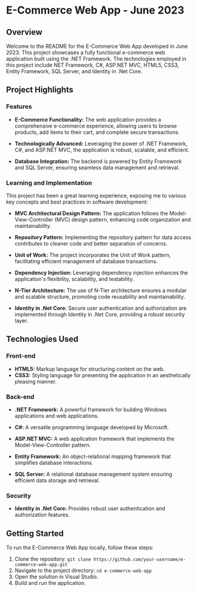 # E-Commerce Web App - June 2023

## Overview

Welcome to the README for the E-Commerce Web App developed in June 2023. This project showcases a fully functional e-commerce web application built using the .NET Framework. The technologies employed in this project include NET Framework, C#, ASP.NET MVC, HTML5, CSS3, Entity Framework, SQL Server, and Identity in .Net Core.

## Project Highlights

### Features

- **E-Commerce Functionality:** The web application provides a comprehensive e-commerce experience, allowing users to browse products, add items to their cart, and complete secure transactions.

- **Technologically Advanced:** Leveraging the power of .NET Framework, C#, and ASP.NET MVC, the application is robust, scalable, and efficient.

- **Database Integration:** The backend is powered by Entity Framework and SQL Server, ensuring seamless data management and retrieval.

### Learning and Implementation

This project has been a great learning experience, exposing me to various key concepts and best practices in software development:

- **MVC Architectural Design Pattern:** The application follows the Model-View-Controller (MVC) design pattern, enhancing code organization and maintainability.

- **Repository Pattern:** Implementing the repository pattern for data access contributes to cleaner code and better separation of concerns.

- **Unit of Work:** The project incorporates the Unit of Work pattern, facilitating efficient management of database transactions.

- **Dependency Injection:** Leveraging dependency injection enhances the application's flexibility, scalability, and testability.

- **N-Tier Architecture:** The use of N-Tier architecture ensures a modular and scalable structure, promoting code reusability and maintainability.

- **Identity in .Net Core:** Secure user authentication and authorization are implemented through Identity in .Net Core, providing a robust security layer.

## Technologies Used

### Front-end

- **HTML5:** Markup language for structuring content on the web.
- **CSS3:** Styling language for presenting the application in an aesthetically pleasing manner.

### Back-end

- **.NET Framework:** A powerful framework for building Windows applications and web applications.
- **C#:** A versatile programming language developed by Microsoft.
- **ASP.NET MVC:** A web application framework that implements the Model-View-Controller pattern.

- **Entity Framework:** An object-relational mapping framework that simplifies database interactions.
- **SQL Server:** A relational database management system ensuring efficient data storage and retrieval.

### Security

- **Identity in .Net Core:** Provides robust user authentication and authorization features.

## Getting Started

To run the E-Commerce Web App locally, follow these steps:

1. Clone the repository: `git clone https://github.com/your-username/e-commerce-web-app.git`
2. Navigate to the project directory: `cd e-commerce-web-app`
3. Open the solution in Visual Studio.
4. Build and run the application.


